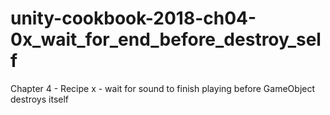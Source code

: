 # unity-cookbook-2018-ch04-0x_wait_for_end_before_destroy_self
Chapter 4 - Recipe x - wait for sound to finish playing before GameObject destroys itself

